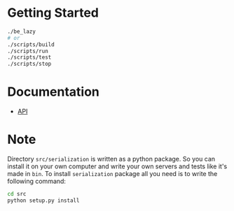 # Getting Started

```bash
./be_lazy
# or
./scripts/build
./scripts/run
./scripts/test
./scripts/stop
```

# Documentation
* [API](docs/api.md)

# Note
Directory `src/serialization` is written as a python package.
So you can install it on your own computer and write your own servers and tests like it's made in `bin`.
To install `serialization` package all you need is to write the following command:
```bash
cd src
python setup.py install
```

